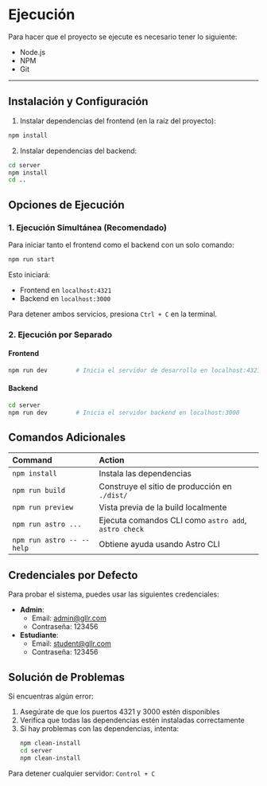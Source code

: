 # Ejecución

Para hacer que el proyecto se ejecute es necesario tener lo siguiente:

- Node.js
- NPM
- Git

---

## Instalación y Configuración

1. Instalar dependencias del frontend (en la raíz del proyecto):
```bash
npm install
```

2. Instalar dependencias del backend:
```bash
cd server
npm install
cd ..
```

## Opciones de Ejecución

### 1. Ejecución Simultánea (Recomendado)
Para iniciar tanto el frontend como el backend con un solo comando:
```bash
npm run start
```
Esto iniciará:
- Frontend en `localhost:4321`
- Backend en `localhost:3000`

Para detener ambos servicios, presiona `Ctrl + C` en la terminal.

### 2. Ejecución por Separado

#### Frontend
```bash
npm run dev        # Inicia el servidor de desarrollo en localhost:4321
```

#### Backend
```bash
cd server
npm run dev        # Inicia el servidor backend en localhost:3000
```

## Comandos Adicionales

| Command                   | Action                                           |
| :------------------------ | :----------------------------------------------- |
| `npm install`             | Instala las dependencias                         |
| `npm run build`           | Construye el sitio de producción en `./dist/`    |
| `npm run preview`         | Vista previa de la build localmente             |
| `npm run astro ...`       | Ejecuta comandos CLI como `astro add`, `astro check` |
| `npm run astro -- --help` | Obtiene ayuda usando Astro CLI                   |

## Credenciales por Defecto

Para probar el sistema, puedes usar las siguientes credenciales:

- **Admin**: 
  - Email: admin@gllr.com
  - Contraseña: 123456
- **Estudiante**:
  - Email: student@gllr.com
  - Contraseña: 123456

## Solución de Problemas

Si encuentras algún error:

1. Asegúrate de que los puertos 4321 y 3000 estén disponibles
2. Verifica que todas las dependencias estén instaladas correctamente
3. Si hay problemas con las dependencias, intenta:
   ```bash
   npm clean-install
   cd server
   npm clean-install
   ```

Para detener cualquier servidor: `Control + C`